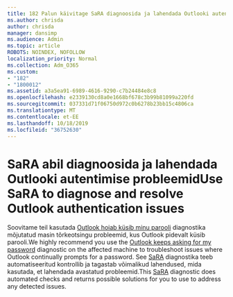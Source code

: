 ```yaml
---
title: 182 Palun käivitage SaRA diagnoosida ja lahendada Outlooki autentimise probleemid
ms.author: chrisda
author: chrisda
manager: dansimp
ms.audience: Admin
ms.topic: article
ROBOTS: NOINDEX, NOFOLLOW
localization_priority: Normal
ms.collection: Adm_O365
ms.custom:
- "182"
- "1800012"
ms.assetid: a3a5ea91-6989-4616-9290-c7b24484e8c8
ms.openlocfilehash: e2339130cd8a0e1668bf678c3b99b81099a220fd
ms.sourcegitcommit: 037331d71f06750d972c0b6278b23bb15c4806ca
ms.translationtype: MT
ms.contentlocale: et-EE
ms.lasthandoff: 10/18/2019
ms.locfileid: "36752630"
---
```

# <a name="use-sara-to-diagnose-and-resolve-outlook-authentication-issues"></a><span data-ttu-id="199bf-102">SaRA abil diagnoosida ja lahendada Outlooki autentimise probleemid</span><span class="sxs-lookup"><span data-stu-id="199bf-102">Use SaRA to diagnose and resolve Outlook authentication issues</span></span>

<span data-ttu-id="199bf-103">Soovitame teil kasutada [Outlook hoiab küsib minu parooli](https://aka.ms/SaRA-OutlookPwdPrompt-Alchemy) diagnostika mõjutatud masin tõrkeotsingu probleemid, kus Outlook pidevalt küsib parooli.</span><span class="sxs-lookup"><span data-stu-id="199bf-103">We highly recommend you use the [Outlook keeps asking for my password](https://aka.ms/SaRA-OutlookPwdPrompt-Alchemy) diagnostic on the affected machine to troubleshoot issues where Outlook continually prompts for a password.</span></span> <span data-ttu-id="199bf-104">See [SaRA](https://diagnostics.office.com/#/) diagnostika teeb automatiseeritud kontrollib ja tagastab võimalikud lahendused, mida kasutada, et lahendada avastatud probleemid.</span><span class="sxs-lookup"><span data-stu-id="199bf-104">This [SaRA](https://diagnostics.office.com/#/) diagnostic does automated checks and returns possible solutions for you to use to address any detected issues.</span></span>
